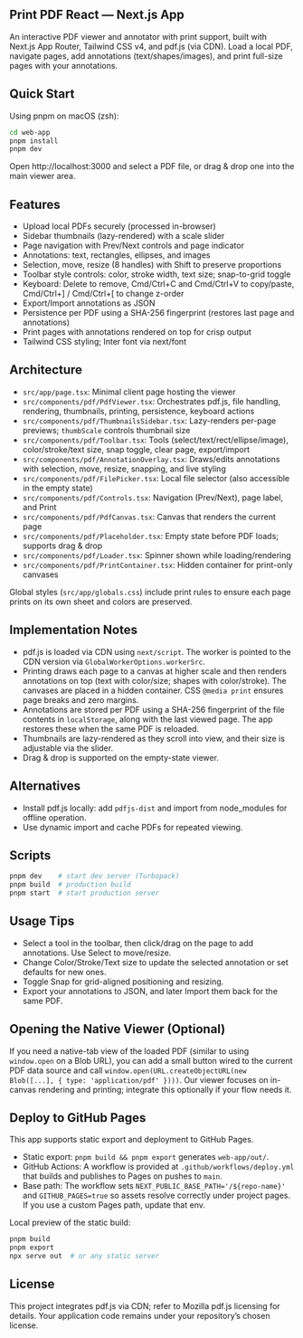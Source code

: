 ## Print PDF React — Next.js App

An interactive PDF viewer and annotator with print support, built with Next.js App Router, Tailwind CSS v4, and pdf.js (via CDN). Load a local PDF, navigate pages, add annotations (text/shapes/images), and print full-size pages with your annotations.

## Quick Start

Using pnpm on macOS (zsh):

```bash
cd web-app
pnpm install
pnpm dev
```

Open http://localhost:3000 and select a PDF file, or drag & drop one into the main viewer area.

## Features

- Upload local PDFs securely (processed in-browser)
- Sidebar thumbnails (lazy-rendered) with a scale slider
- Page navigation with Prev/Next controls and page indicator
- Annotations: text, rectangles, ellipses, and images
- Selection, move, resize (8 handles) with Shift to preserve proportions
- Toolbar style controls: color, stroke width, text size; snap-to-grid toggle
- Keyboard: Delete to remove, Cmd/Ctrl+C and Cmd/Ctrl+V to copy/paste, Cmd/Ctrl+] / Cmd/Ctrl+[ to change z-order
- Export/Import annotations as JSON
- Persistence per PDF using a SHA-256 fingerprint (restores last page and annotations)
- Print pages with annotations rendered on top for crisp output
- Tailwind CSS styling; Inter font via next/font

## Architecture

- `src/app/page.tsx`: Minimal client page hosting the viewer
- `src/components/pdf/PdfViewer.tsx`: Orchestrates pdf.js, file handling, rendering, thumbnails, printing, persistence, keyboard actions
- `src/components/pdf/ThumbnailsSidebar.tsx`: Lazy-renders per-page previews; `thumbScale` controls thumbnail size
- `src/components/pdf/Toolbar.tsx`: Tools (select/text/rect/ellipse/image), color/stroke/text size, snap toggle, clear page, export/import
- `src/components/pdf/AnnotationOverlay.tsx`: Draws/edits annotations with selection, move, resize, snapping, and live styling
- `src/components/pdf/FilePicker.tsx`: Local file selector (also accessible in the empty state)
- `src/components/pdf/Controls.tsx`: Navigation (Prev/Next), page label, and Print
- `src/components/pdf/PdfCanvas.tsx`: Canvas that renders the current page
- `src/components/pdf/Placeholder.tsx`: Empty state before PDF loads; supports drag & drop
- `src/components/pdf/Loader.tsx`: Spinner shown while loading/rendering
- `src/components/pdf/PrintContainer.tsx`: Hidden container for print-only canvases

Global styles (`src/app/globals.css`) include print rules to ensure each page prints on its own sheet and colors are preserved.

## Implementation Notes

- pdf.js is loaded via CDN using `next/script`. The worker is pointed to the CDN version via `GlobalWorkerOptions.workerSrc`.
- Printing draws each page to a canvas at higher scale and then renders annotations on top (text with color/size; shapes with color/stroke). The canvases are placed in a hidden container. CSS `@media print` ensures page breaks and zero margins.
- Annotations are stored per PDF using a SHA-256 fingerprint of the file contents in `localStorage`, along with the last viewed page. The app restores these when the same PDF is reloaded.
- Thumbnails are lazy-rendered as they scroll into view, and their size is adjustable via the slider.
- Drag & drop is supported on the empty-state viewer.

## Alternatives

- Install pdf.js locally: add `pdfjs-dist` and import from node_modules for offline operation.
- Use dynamic import and cache PDFs for repeated viewing.

## Scripts

```bash
pnpm dev    # start dev server (Turbopack)
pnpm build  # production build
pnpm start  # start production server
```

## Usage Tips

- Select a tool in the toolbar, then click/drag on the page to add annotations. Use Select to move/resize.
- Change Color/Stroke/Text size to update the selected annotation or set defaults for new ones.
- Toggle Snap for grid-aligned positioning and resizing.
- Export your annotations to JSON, and later Import them back for the same PDF.

## Opening the Native Viewer (Optional)

If you need a native-tab view of the loaded PDF (similar to using `window.open` on a Blob URL), you can add a small button wired to the current PDF data source and call `window.open(URL.createObjectURL(new Blob([...], { type: 'application/pdf' })))`. Our viewer focuses on in-canvas rendering and printing; integrate this optionally if your flow needs it.

## Deploy to GitHub Pages

This app supports static export and deployment to GitHub Pages.

- Static export: `pnpm build && pnpm export` generates `web-app/out/`.
- GitHub Actions: A workflow is provided at `.github/workflows/deploy.yml` that builds and publishes to Pages on pushes to `main`.
- Base path: The workflow sets `NEXT_PUBLIC_BASE_PATH='/${repo-name}'` and `GITHUB_PAGES=true` so assets resolve correctly under project pages. If you use a custom Pages path, update that env.

Local preview of the static build:

```bash
pnpm build
pnpm export
npx serve out  # or any static server
```

## License

This project integrates pdf.js via CDN; refer to Mozilla pdf.js licensing for details. Your application code remains under your repository’s chosen license.
